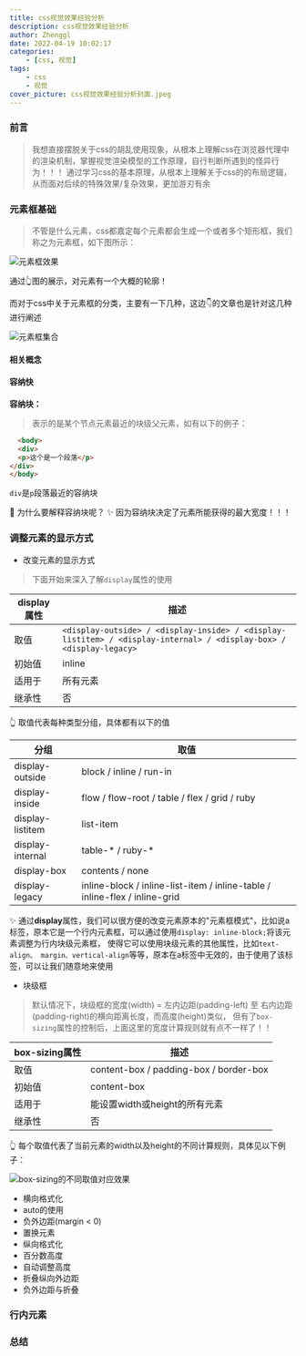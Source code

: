 ```yaml
---
title: css视觉效果经验分析
description: css视觉效果经验分析
author: Zhenggl
date: 2022-04-19 10:02:17
categories:
    - [css, 视觉]
tags:
    - css
    - 视觉
cover_picture: css视觉效果经验分析封面.jpeg
---
```


### 前言
> 我想直接摆脱关于css的胡乱使用现象，从根本上理解css在浏览器代理中的渲染机制，掌握视觉渲染模型的工作原理，自行判断所遇到的怪异行为！！！
> 通过学习css的基本原理，从根本上理解关于css的的布局逻辑，从而面对后续的特殊效果/复杂效果，更加游刃有余

### 元素框基础
> 不管是什么元素，css都嘉定每个元素都会生成一个或者多个矩形框，我们称之为元素框，如下图所示：

![元素框效果](元素框效果.png)

通过👆图的展示，对元素有一个大概的轮廓！

而对于css中关于元素框的分类，主要有一下几种，这边👇的文章也是针对这几种进行阐述

![元素框集合](元素框集合.png)

#### 相关概念

#### 容纳快

**容纳块：**
> 表示的是某个节点元素最近的块级父元素，如有以下的例子：

```html
  <body>
  <div>
  <p>这个是一个段落</p>
</div>
</body>
```

`div`是`p`段落最近的容纳块

🤔 为什么要解释容纳块呢？
✨ 因为容纳块决定了元素所能获得的最大宽度！！！

### 调整元素的显示方式
+ 改变元素的显示方式
> 下面开始来深入了解`display`属性的使用

| display属性 | 描述 |
|---|---|
| 取值 | `<display-outside> / <display-inside> / <display-listitem> / <display-internal> / <display-box> / <display-legacy>` |
| 初始值 | inline |
| 适用于 | 所有元素 |
| 继承性 | 否 |

👆 取值代表每种类型分组，具体都有以下的值

| 分组 | 取值 |
|---|---|
| display-outside | block / inline / run-in |
| display-inside | flow / flow-root / table / flex / grid / ruby |
| display-listitem | list-item |
| display-internal | table-* / ruby-* |
| display-box | contents / none |
| display-legacy | inline-block / inline-list-item / inline-table / inline-flex / inline-grid |


✨ 通过**display**属性，我们可以很方便的改变元素原本的"元素框模式"，比如说a标签，原本它是一个行内元素框，可以通过使用`display: inline-block;`将该元素调整为行内块级元素框，
使得它可以使用块级元素的其他属性，比如`text-align、 margin、vertical-align`等等，原本在a标签中无效的，由于使用了该标签，可以让我们随意地来使用

+ 块级框
> 默认情况下，块级框的宽度(width) = 左内边距(padding-left) 至 右内边距(padding-right)的横向距离长度，而高度(height)类似，
> 但有了`box-sizing`属性的控制后，上面这里的宽度计算规则就有点不一样了！！

| box-sizing属性 | 描述 |
|---|---|
| 取值 | content-box / padding-box / border-box |
| 初始值 | content-box |
| 适用于 | 能设置width或height的所有元素 |
| 继承性 | 否 |

👆 每个取值代表了当前元素的width以及height的不同计算规则，具体见以下例子：

![box-sizing的不同取值对应效果](box-sizing的不同取值对应效果.png)

+ 横向格式化
+ auto的使用
+ 负外边距(margin < 0)
+ 置换元素
+ 纵向格式化
+ 百分数高度
+ 自动调整高度
+ 折叠纵向外边距
+ 负外边距与折叠

### 行内元素


### 总结

